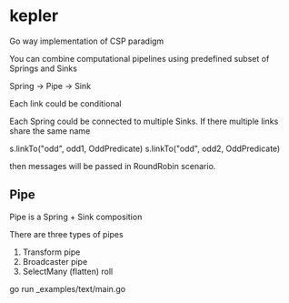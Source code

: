 # kepler
Go way implementation of CSP paradigm 

You can combine computational pipelines using predefined subset of Springs and Sinks

Spring -> Pipe -> Sink

Each link could be conditional

Each Spring could be connected to multiple Sinks. If there multiple links share the same name

s.linkTo("odd", odd1, OddPredicate)
s.linkTo("odd", odd2, OddPredicate)

then messages will be passed in RoundRobin scenario. 

## Pipe

Pipe is a Spring + Sink composition

There are three types of pipes

1. Transform pipe
2. Broadcaster pipe
3. SelectMany (flatten) roll

go run _examples/text/main.go